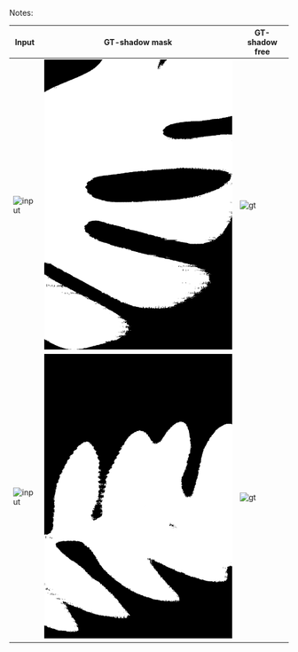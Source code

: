 Notes: 

|Input|GT-shadow mask|GT-shadow free|
|----|----|----|
|![input](./example_1_in.png)|![gt](./example_1_gt_1.png)|![gt](./example_1_gt_2.png)|
|![input](./example_2_in.png)|![gt](./example_2_gt_1.png)|![gt](./example_2_gt_2.png)| 
